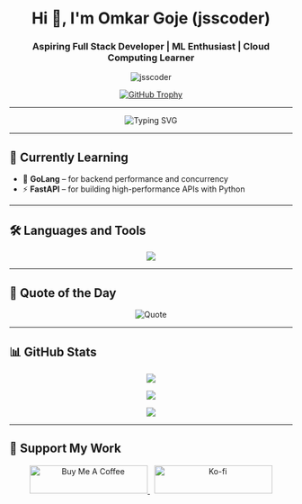 <h1 align="center">Hi 👋, I'm Omkar Goje (jsscoder)</h1>
<h3 align="center">Aspiring Full Stack Developer | ML Enthusiast | Cloud Computing Learner</h3>

<!-- 👁️ Profile Views -->
<p align="center">
  <img src="https://komarev.com/ghpvc/?username=jsscoder&label=Profile%20views&color=0e75b6&style=flat" alt="jsscoder" />
</p>

<!-- 🏆 GitHub Trophy -->
<p align="center">
  <a href="https://github.com/ryo-ma/github-profile-trophy">
    <img src="https://github-profile-trophy.vercel.app/?username=jsscoder&theme=radical&row=1&column=7" alt="GitHub Trophy" />
  </a>
</p>

---

<!-- 🎨 Animated Banner -->
<p align="center">
  <img src="https://readme-typing-svg.demolab.com?font=Fira+Code&duration=3000&pause=1000&color=00F2EA&center=true&vCenter=true&width=435&lines=Hey!+I'm+Omkar+(jsscoder)+👋;I+Love+to+Build+Cool+Projects;Full+Stack+%7C+ML+%7C+Cloud+Enthusiast;Learning+By+Doing+Everyday!🚀" alt="Typing SVG" />
</p>

---

## 📘 Currently Learning

- 🧠 **GoLang** – for backend performance and concurrency
- ⚡ **FastAPI** – for building high-performance APIs with Python

---

## 🛠️ Languages and Tools

<p align="center">
  <a href="https://skillicons.dev">
    <img src="https://skillicons.dev/icons?i=python,fastapi,go,react,nodejs,html,css,js,ts,mongodb,postgres,docker,git,tailwind" />
  </a>
</p>

---

## 📜 Quote of the Day

<p align="center">
  <img src="https://github-readme-quotes.herokuapp.com/quote?theme=dark&font=Ubuntu&animation=default&layout=default" alt="Quote" />
</p>

---

## 📊 GitHub Stats

<p align="center">
  <img src="https://github-readme-stats.vercel.app/api/top-langs/?username=jsscoder&layout=compact&theme=tokyonight" />
</p>

<p align="center">
  <img src="https://github-readme-stats.vercel.app/api?username=jsscoder&show_icons=true&theme=tokyonight" />
</p>

<p align="center">
  <img src="https://github-readme-streak-stats.herokuapp.com/?user=jsscoder&theme=tokyonight" />
</p>

---

## 💖 Support My Work

<p align="center">
  <a href="https://www.buymeacoffee.com/jsscoder">
    <img src="https://cdn.buymeacoffee.com/buttons/v2/default-yellow.png" height="50" width="210" alt="Buy Me A Coffee" />
  </a>
  &nbsp;
  <a href="https://ko-fi.com/jsscoder">
    <img src="https://cdn.ko-fi.com/cdn/kofi3.png?v=3" height="50" width="210" alt="Ko-fi" />
  </a>
</p>
